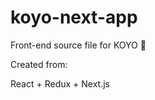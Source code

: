 # koyo-next-app

Front-end source file for KOYO :maple_leaf:

Created from:

React + Redux + Next.js
